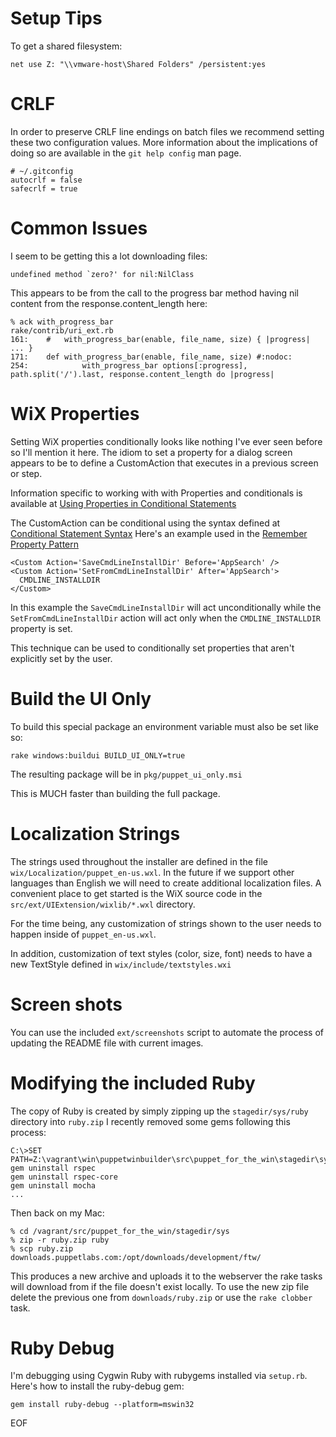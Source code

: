 # Setup Tips #

To get a shared filesystem:

    net use Z: "\\vmware-host\Shared Folders" /persistent:yes

# CRLF #

In order to preserve CRLF line endings on batch files we recommend setting
these two configuration values.  More information about the implications of
doing so are available in the `git help config` man page.

    # ~/.gitconfig
    autocrlf = false
    safecrlf = true

# Common Issues #

I seem to be getting this a lot downloading files:

    undefined method `zero?' for nil:NilClass

This appears to be from the call to the progress bar method having nil content
from the response.content\_length here:

    % ack with_progress_bar
    rake/contrib/uri_ext.rb
    161:    #   with_progress_bar(enable, file_name, size) { |progress| ... }
    171:    def with_progress_bar(enable, file_name, size) #:nodoc:
    254:            with_progress_bar options[:progress], path.split('/').last, response.content_length do |progress|

# WiX Properties #

Setting WiX properties conditionally looks like nothing I've ever seen before
so I'll mention it here.  The idiom to set a property for a dialog screen
appears to be to define a CustomAction that executes in a previous screen or
step.

Information specific to working with with Properties and conditionals is
available at [Using Properties in Conditional
Statements](http://msdn.microsoft.com/en-us/library/aa372435.aspx)

The CustomAction can be conditional using the syntax defined at [Conditional
Statement Syntax](http://msdn.microsoft.com/en-us/library/aa368012.aspx)
Here's an example used in the [Remember Property
Pattern](http://robmensching.com/blog/posts/2010/5/2/The-WiX-toolsets-Remember-Property-pattern)

    <Custom Action='SaveCmdLineInstallDir' Before='AppSearch' />
    <Custom Action='SetFromCmdLineInstallDir' After='AppSearch'>
      CMDLINE_INSTALLDIR
    </Custom>

In this example the `SaveCmdLineInstallDir` will act unconditionally while the
`SetFromCmdLineInstallDir` action will act only when the `CMDLINE_INSTALLDIR`
property is set.

This technique can be used to conditionally set properties that aren't
explicitly set by the user.

# Build the UI Only #

To build this special package an environment variable must also be set
like so:

    rake windows:buildui BUILD_UI_ONLY=true

The resulting package will be in `pkg/puppet_ui_only.msi`

This is MUCH faster than building the full package.

# Localization Strings #

The strings used throughout the installer are defined in the file
`wix/Localization/puppet_en-us.wxl`.  In the future if we support other
languages than English we will need to create additional localization files.  A
convenient place to get started is the WiX source code in the
`src/ext/UIExtension/wixlib/*.wxl` directory.

For the time being, any customization of strings shown to the user needs to
happen inside of `puppet_en-us.wxl`.

In addition, customization of text styles (color, size, font) needs to have a
new TextStyle defined in `wix/include/textstyles.wxi`

# Screen shots #

You can use the included `ext/screenshots` script to automate the process of
updating the README file with current images.

# Modifying the included Ruby #

The copy of Ruby is created by simply zipping up the `stagedir/sys/ruby`
directory into `ruby.zip`  I recently removed some gems following this process:

    C:\>SET PATH=Z:\vagrant\win\puppetwinbuilder\src\puppet_for_the_win\stagedir\sys\ruby\bin;%PATH%
    gem uninstall rspec
    gem uninstall rspec-core
    gem uninstall mocha
    ...

Then back on my Mac:

    % cd /vagrant/src/puppet_for_the_win/stagedir/sys
    % zip -r ruby.zip ruby
    % scp ruby.zip downloads.puppetlabs.com:/opt/downloads/development/ftw/

This produces a new archive and uploads it to the webserver the rake tasks will
download from if the file doesn't exist locally.  To use the new zip file
delete the previous one from `downloads/ruby.zip` or use the `rake clobber`
task.

# Ruby Debug #

I'm debugging using Cygwin Ruby with rubygems installed via `setup.rb`.  Here's how to install the ruby-debug gem:

    gem install ruby-debug --platform=mswin32

EOF

